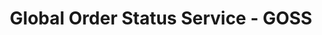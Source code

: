 ---
title: Global Order Status Service - GOSS
description: UI/UX, Web development, Devops
categories:
- WEB & MOBILE APP
layout: portfolio_detail
background-class: portBgImg
background-image: "/assets/img/blog/1_1.png"
porject_title: Global Order Status Service - GOSS
porject_subtitle: UI/UX, Web development, Devops
porject_apple_imglink: ""
porject_android_imglink: ""
project_detail: A platform to categorize and manage different kinds of orders the client receives on a daily basis. The platform which existed before lacked the usability and intuitiveness thus failing to make the users comfortable with the system. The revised UI/UX made the platform much more easier to use, resulting in much more improved user engagement.
whatWeDoList:
- UI/UX
- Web development
- Devops
img: "/assets/img/portfolio/goss/2.png"
imgContent:  Simplified UI and UX to give a better experience.

variation_img1: "/assets/img/portfolio/goss/7.png"
variation_img2: "/assets/img/portfolio/goss/8.png"
variation_img3: "/assets/img/portfolio/goss/9.png"
---